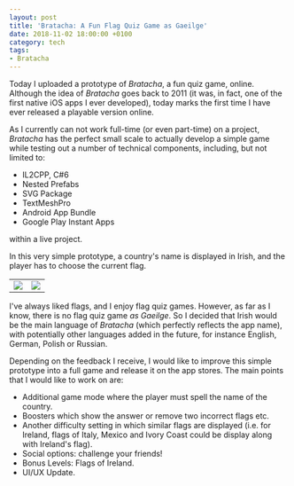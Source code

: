 ```yaml
---
layout: post
title: 'Bratacha: A Fun Flag Quiz Game as Gaeilge'
date: 2018-11-02 18:00:00 +0100
category: tech
tags:
- Bratacha
---
```


Today I uploaded a prototype of *Bratacha*, a fun quiz game, online. Although the idea of *Bratacha* goes back to 2011 (it was, in fact, one of the first native iOS apps I ever developed), today marks the first time I have ever released a playable version online.

As I currently can not work full-time (or even part-time) on a project, *Bratacha* has the perfect small scale to actually develop a simple game while testing out a number of technical components, including, but not limited to:
- IL2CPP, C#6
- Nested Prefabs
- SVG Package
- TextMeshPro
- Android App Bundle
- Google Play Instant Apps

within a live project.

In this very simple prototype, a country's name is displayed in Irish, and the player has to choose the current flag.

<table cellspacing="0" cellpadding="0">
  <tr>
    <td><img src="{{site.baseurl}}/assets/images/posts/2018/18-11-02/01.png" style="width:50% height:50%"></td>
    <td><img src="{{site.baseurl}}/assets/images/posts/2018/18-11-02/02.png" style="width:50% height:50%"></td>
  </tr>
</table>
<p></p>

I've always liked flags, and I enjoy flag quiz games. However, as far as I know, there is no flag quiz game *as Gaeilge*. So I decided that Irish would be the main language of *Bratacha* (which perfectly reflects the app name), with potentially other languages added in the future, for instance English, German, Polish or Russian.

Depending on the feedback I receive, I would like to improve this simple prototype into a full game and release it on the app stores. The main points that I would like to work on are:
- Additional game mode where the player must spell the name of the country.
- Boosters which show the answer or remove two incorrect flags etc.
- Another difficulty setting in which similar flags are displayed (i.e. for Ireland, flags of Italy, Mexico and Ivory Coast could be display along with Ireland's flag).
- Social options: challenge your friends!
- Bonus Levels: Flags of Ireland.
- UI/UX Update.
